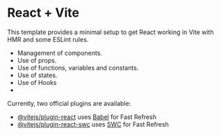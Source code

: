 # React + Vite

This template provides a minimal setup to get React working in Vite with HMR and some ESLint rules.
- Management of components.
- Use of props.
- Use of functions, variables and constants.
- Use of states.
- Use of Hooks
- 
Currently, two official plugins are available:

- [@vitejs/plugin-react](https://github.com/vitejs/vite-plugin-react/blob/main/packages/plugin-react/README.md) uses [Babel](https://babeljs.io/) for Fast Refresh
- [@vitejs/plugin-react-swc](https://github.com/vitejs/vite-plugin-react-swc) uses [SWC](https://swc.rs/) for Fast Refresh
